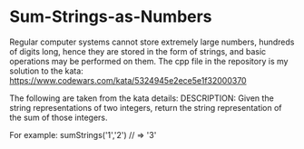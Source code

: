 # Sum-Strings-as-Numbers
Regular computer systems cannot store extremely large numbers, hundreds of digits long, hence they are stored in the form of strings, and basic operations may be performed on them.
The cpp file in the repository is my solution to the kata: https://www.codewars.com/kata/5324945e2ece5e1f32000370

The following are taken from the kata details:
DESCRIPTION:
Given the string representations of two integers, return the string representation of the sum of those integers.

For example:
sumStrings('1','2') // => '3'

